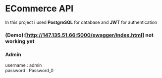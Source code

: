 # ECommerce API 
In this project i used **PostgreSQL** for database and **JWT** for authentication
<br />

### (Demo):[http://147.135.51.66:5000/swagger/index.html] not working yet 

### Admin
username : admin \
password : Password_0
